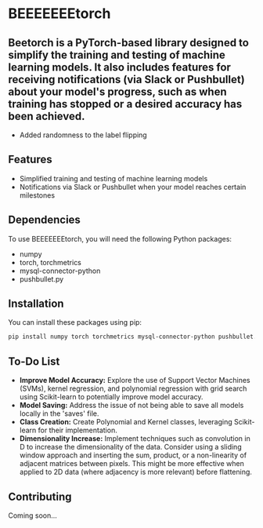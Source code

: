 <!-- Hello everyone

This is BEEEEEEEtorch :  a pytorch based library to make it easy to train and test machine learning models.

It also contains a part to get notifications (through slack)????? Pushbullet to stay notified when your model stopped training, got the desired accuracy, etc..

Here are the dependencies :

- numpy
- torch, torchmetrics
- mysql-connector-python
- pushbullet.py

ToDo list:
Scikit : SVM and kernel regression + polynomial with a grid search (better accuracy?)
We can't save all models locally in the saves file
Make a polynomial and kernel classes (and use sklearn to implement them)
implement things like convolution in D to increase the dimension (we can use smthg like a sliding window and insert between pixels the sum/product/non-linearity of adjacent matrices (better do it on 2D where adjacency is more relevent then flatten )) -->

# BEEEEEEEtorch

Beetorch is a PyTorch-based library designed to simplify the training and testing of machine learning models. It also includes features for receiving notifications (via Slack or Pushbullet) about your model's progress, such as when training has stopped or a desired accuracy has been achieved.
--------------------------------------------------------------------------------------
- Added randomness to the label flipping


## Features

- Simplified training and testing of machine learning models
- Notifications via Slack or Pushbullet when your model reaches certain milestones

## Dependencies

To use BEEEEEEEtorch, you will need the following Python packages:

- numpy
- torch, torchmetrics
- mysql-connector-python
- pushbullet.py

## Installation

You can install these packages using pip:

```bash
pip install numpy torch torchmetrics mysql-connector-python pushbullet.py
```

## To-Do List

- **Improve Model Accuracy:** Explore the use of Support Vector Machines (SVMs), kernel regression, and polynomial regression with grid search using Scikit-learn to potentially improve model accuracy.
- **Model Saving:** Address the issue of not being able to save all models locally in the 'saves' file.
- **Class Creation:** Create Polynomial and Kernel classes, leveraging Scikit-learn for their implementation.
- **Dimensionality Increase:** Implement techniques such as convolution in D to increase the dimensionality of the data. Consider using a sliding window approach and inserting the sum, product, or a non-linearity of adjacent matrices between pixels. This might be more effective when applied to 2D data (where adjacency is more relevant) before flattening.

<!-- ## License

Coming soon... -->

## Contributing

Coming soon...

